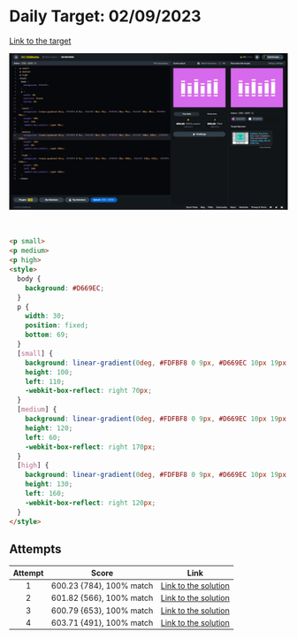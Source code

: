 # Daily Target: 02/09/2023

[Link to the target](https://cssbattle.dev/play/eg4M4tnoJCWcAEhEBP8x)

![img](../images/target-solution/daily-target_2023-09-02.png)

<br>

```html
<p small>
<p medium>
<p high>
<style>
  body {
    background: #D669EC;
  }
  p {
    width: 30;
    position: fixed;
    bottom: 69;
  }
  [small] {
    background: linear-gradient(0deg, #FDFBF8 0 9px, #D669EC 10px 19px, #FDFBF8 20px 79px, #D669EC 80px 89px, #FDFBF8 90px);
    height: 100;
    left: 110;
    -webkit-box-reflect: right 70px;
  }
  [medium] {
    background: linear-gradient(0deg, #FDFBF8 0 9px, #D669EC 10px 19px, #FDFBF8 20px 99px, #D669EC 100px 109px, #FDFBF8 110px);
    height: 120;
    left: 60;
    -webkit-box-reflect: right 170px;
  }
  [high] {
    background: linear-gradient(0deg, #FDFBF8 0 9px, #D669EC 10px 19px, #FDFBF8 20px 109px, #D669EC 110px 119px, #FDFBF8 120px);
    height: 130;
    left: 160;
    -webkit-box-reflect: right 120px;
  }
</style>
```

## Attempts
| Attempt | Score | Link |
|:-:|:-:|:-:|
| 1 | 600.23 {784}, 100% match | [Link to the solution](../html/daily-target_2023-09-02_attempt-01.html) |
| 2 | 601.82 {566}, 100% match | [Link to the solution](../html/daily-target_2023-09-02_attempt-02.html) |
| 3 | 600.79 {653}, 100% match | [Link to the solution](../html/daily-target_2023-09-02_attempt-03.html) |
| 4 | 603.71 {491}, 100% match | [Link to the solution](../html/daily-target_2023-09-02_attempt-04.html) |